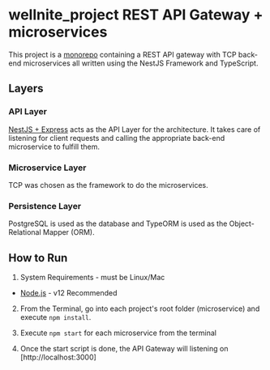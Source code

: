 # wellnite_project REST API Gateway + microservices

This project is a [monorepo](https://gomonorepo.org/) containing a REST API gateway with TCP back-end microservices all written using the NestJS Framework and TypeScript.

## Layers

### API Layer

[NestJS + Express](https://nestjs.com/) acts as the API Layer for the architecture. It takes care of listening for client requests and calling the appropriate back-end microservice to fulfill them.

### Microservice Layer

TCP was chosen as the framework to do the microservices.

### Persistence Layer

PostgreSQL is used as the database and TypeORM is used as the Object-Relational Mapper (ORM).

## How to Run

1. System Requirements - must be Linux/Mac
- [Node.js](https://nodejs.org/en/) - v12 Recommended

2. From the Terminal, go into each project's root folder (microservice) and execute `npm install`.

3. Execute `npm start` for each microservice from the terminal 

4. Once the start script is done, the API Gateway will listening on [http://localhost:3000]
